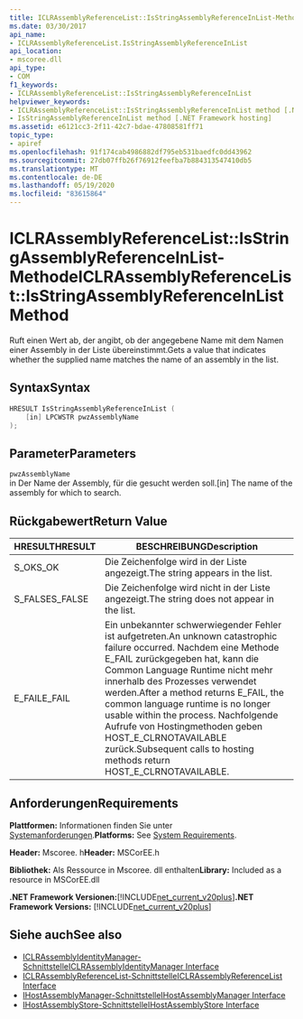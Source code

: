 ```yaml
---
title: ICLRAssemblyReferenceList::IsStringAssemblyReferenceInList-Methode
ms.date: 03/30/2017
api_name:
- ICLRAssemblyReferenceList.IsStringAssemblyReferenceInList
api_location:
- mscoree.dll
api_type:
- COM
f1_keywords:
- ICLRAssemblyReferenceList::IsStringAssemblyReferenceInList
helpviewer_keywords:
- ICLRAssemblyReferenceList::IsStringAssemblyReferenceInList method [.NET Framework hosting]
- IsStringAssemblyReferenceInList method [.NET Framework hosting]
ms.assetid: e6121cc3-2f11-42c7-bdae-47808581ff71
topic_type:
- apiref
ms.openlocfilehash: 91f174cab4986882df795eb531baedfc0dd43962
ms.sourcegitcommit: 27db07ffb26f76912feefba7b884313547410db5
ms.translationtype: MT
ms.contentlocale: de-DE
ms.lasthandoff: 05/19/2020
ms.locfileid: "83615864"
---
```

# <a name="iclrassemblyreferencelistisstringassemblyreferenceinlist-method"></a><span data-ttu-id="fb151-102">ICLRAssemblyReferenceList::IsStringAssemblyReferenceInList-Methode</span><span class="sxs-lookup"><span data-stu-id="fb151-102">ICLRAssemblyReferenceList::IsStringAssemblyReferenceInList Method</span></span>
<span data-ttu-id="fb151-103">Ruft einen Wert ab, der angibt, ob der angegebene Name mit dem Namen einer Assembly in der Liste übereinstimmt.</span><span class="sxs-lookup"><span data-stu-id="fb151-103">Gets a value that indicates whether the supplied name matches the name of an assembly in the list.</span></span>  
  
## <a name="syntax"></a><span data-ttu-id="fb151-104">Syntax</span><span class="sxs-lookup"><span data-stu-id="fb151-104">Syntax</span></span>  
  
```cpp  
HRESULT IsStringAssemblyReferenceInList (  
    [in] LPCWSTR pwzAssemblyName  
);  
```  
  
## <a name="parameters"></a><span data-ttu-id="fb151-105">Parameter</span><span class="sxs-lookup"><span data-stu-id="fb151-105">Parameters</span></span>  
 `pwzAssemblyName`  
 <span data-ttu-id="fb151-106">in Der Name der Assembly, für die gesucht werden soll.</span><span class="sxs-lookup"><span data-stu-id="fb151-106">[in] The name of the assembly for which to search.</span></span>  
  
## <a name="return-value"></a><span data-ttu-id="fb151-107">Rückgabewert</span><span class="sxs-lookup"><span data-stu-id="fb151-107">Return Value</span></span>  
  
|<span data-ttu-id="fb151-108">HRESULT</span><span class="sxs-lookup"><span data-stu-id="fb151-108">HRESULT</span></span>|<span data-ttu-id="fb151-109">BESCHREIBUNG</span><span class="sxs-lookup"><span data-stu-id="fb151-109">Description</span></span>|  
|-------------|-----------------|  
|<span data-ttu-id="fb151-110">S_OK</span><span class="sxs-lookup"><span data-stu-id="fb151-110">S_OK</span></span>|<span data-ttu-id="fb151-111">Die Zeichenfolge wird in der Liste angezeigt.</span><span class="sxs-lookup"><span data-stu-id="fb151-111">The string appears in the list.</span></span>|  
|<span data-ttu-id="fb151-112">S_FALSE</span><span class="sxs-lookup"><span data-stu-id="fb151-112">S_FALSE</span></span>|<span data-ttu-id="fb151-113">Die Zeichenfolge wird nicht in der Liste angezeigt.</span><span class="sxs-lookup"><span data-stu-id="fb151-113">The string does not appear in the list.</span></span>|  
|<span data-ttu-id="fb151-114">E_FAIL</span><span class="sxs-lookup"><span data-stu-id="fb151-114">E_FAIL</span></span>|<span data-ttu-id="fb151-115">Ein unbekannter schwerwiegender Fehler ist aufgetreten.</span><span class="sxs-lookup"><span data-stu-id="fb151-115">An unknown catastrophic failure occurred.</span></span> <span data-ttu-id="fb151-116">Nachdem eine Methode E_FAIL zurückgegeben hat, kann die Common Language Runtime nicht mehr innerhalb des Prozesses verwendet werden.</span><span class="sxs-lookup"><span data-stu-id="fb151-116">After a method returns E_FAIL, the common language runtime is no longer usable within the process.</span></span> <span data-ttu-id="fb151-117">Nachfolgende Aufrufe von Hostingmethoden geben HOST_E_CLRNOTAVAILABLE zurück.</span><span class="sxs-lookup"><span data-stu-id="fb151-117">Subsequent calls to hosting methods return HOST_E_CLRNOTAVAILABLE.</span></span>|  
  
## <a name="requirements"></a><span data-ttu-id="fb151-118">Anforderungen</span><span class="sxs-lookup"><span data-stu-id="fb151-118">Requirements</span></span>  
 <span data-ttu-id="fb151-119">**Plattformen:** Informationen finden Sie unter [Systemanforderungen](../../get-started/system-requirements.md).</span><span class="sxs-lookup"><span data-stu-id="fb151-119">**Platforms:** See [System Requirements](../../get-started/system-requirements.md).</span></span>  
  
 <span data-ttu-id="fb151-120">**Header:** Mscoree. h</span><span class="sxs-lookup"><span data-stu-id="fb151-120">**Header:** MSCorEE.h</span></span>  
  
 <span data-ttu-id="fb151-121">**Bibliothek:** Als Ressource in Mscoree. dll enthalten</span><span class="sxs-lookup"><span data-stu-id="fb151-121">**Library:** Included as a resource in MSCorEE.dll</span></span>  
  
 <span data-ttu-id="fb151-122">**.NET Framework Versionen:**[!INCLUDE[net_current_v20plus](../../../../includes/net-current-v20plus-md.md)]</span><span class="sxs-lookup"><span data-stu-id="fb151-122">**.NET Framework Versions:** [!INCLUDE[net_current_v20plus](../../../../includes/net-current-v20plus-md.md)]</span></span>  
  
## <a name="see-also"></a><span data-ttu-id="fb151-123">Siehe auch</span><span class="sxs-lookup"><span data-stu-id="fb151-123">See also</span></span>

- [<span data-ttu-id="fb151-124">ICLRAssemblyIdentityManager-Schnittstelle</span><span class="sxs-lookup"><span data-stu-id="fb151-124">ICLRAssemblyIdentityManager Interface</span></span>](iclrassemblyidentitymanager-interface.md)
- [<span data-ttu-id="fb151-125">ICLRAssemblyReferenceList-Schnittstelle</span><span class="sxs-lookup"><span data-stu-id="fb151-125">ICLRAssemblyReferenceList Interface</span></span>](iclrassemblyreferencelist-interface.md)
- [<span data-ttu-id="fb151-126">IHostAssemblyManager-Schnittstelle</span><span class="sxs-lookup"><span data-stu-id="fb151-126">IHostAssemblyManager Interface</span></span>](ihostassemblymanager-interface.md)
- [<span data-ttu-id="fb151-127">IHostAssemblyStore-Schnittstelle</span><span class="sxs-lookup"><span data-stu-id="fb151-127">IHostAssemblyStore Interface</span></span>](ihostassemblystore-interface.md)
